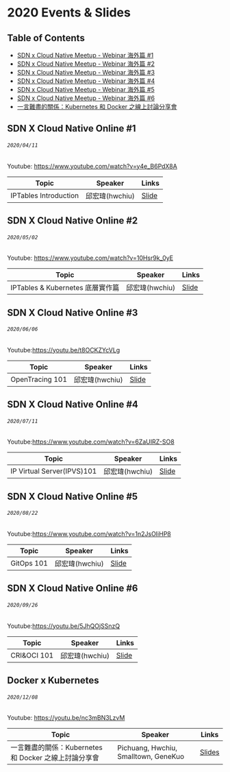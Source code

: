 # 2020 Events & Slides

## Table of Contents

- [SDN x Cloud Native Meetup - Webinar 海外篇 #1](#sdn-x-cloud-native-online-1)
- [SDN x Cloud Native Meetup - Webinar 海外篇 #2](#sdn-x-cloud-native-online-2)
- [SDN x Cloud Native Meetup - Webinar 海外篇 #3](#sdn-x-cloud-native-online-3)
- [SDN x Cloud Native Meetup - Webinar 海外篇 #4](#sdn-x-cloud-native-online-4)
- [SDN x Cloud Native Meetup - Webinar 海外篇 #5](#snd-x-cloud-native-online-5)
- [SDN x Cloud Native Meetup - Webinar 海外篇 #6](#snd-x-cloud-native-online-6)
- [一言難盡的關係：Kubernetes 和 Docker 之線上討論分享會](#docker-x-kubernetes)

## SDN X Cloud Native Online #1
###### `2020/04/11`
Youtube: https://www.youtube.com/watch?v=y4e_B6PdX8A

| Topic       | Speaker        | Links |
|-------------|----------------|--------------|
| IPTables Introduction | 邱宏瑋(hwchiu) | [Slide](https://www.slideshare.net/hongweiqiu/iptables-introduction) |

## SDN X Cloud Native Online #2
###### `2020/05/02`
Youtube: https://www.youtube.com/watch?v=10Hsr9k_0yE

| Topic       | Speaker        | Links |
|-------------|----------------|--------------|
| IPTables & Kubernetes 底層實作篇 | 邱宏瑋(hwchiu) | [Slide](https://www.slideshare.net/hongweiqiu/iptables-and-kubernetes) |

## SDN X Cloud Native Online #3
###### `2020/06/06`
Youtube:https://youtu.be/t8OCKZYcVLg 

| Topic       | Speaker        | Links |
|-------------|----------------|--------------|
| OpenTracing 101 |  邱宏瑋(hwchiu) | [Slide](https://www.slideshare.net/hongweiqiu/opentracing-101) |

## SDN X Cloud Native Online #4
###### `2020/07/11`
Youtube:https://www.youtube.com/watch?v=6ZaUIRZ-SO8

| Topic       | Speaker        | Links |
|-------------|----------------|--------------|
| IP Virtual Server(IPVS)101 |  邱宏瑋(hwchiu) | [Slide](https://www.slideshare.net/hongweiqiu/ip-virtual-serveripvs-101) |

## SDN X Cloud Native Online #5
###### `2020/08/22`
Youtube:https://www.youtube.com/watch?v=1n2JsOIiHP8 

| Topic       | Speaker        | Links |
|-------------|----------------|--------------|
| GitOps 101 |  邱宏瑋(hwchiu) | [Slide](https://www.slideshare.net/hongweiqiu/introduction-to-gitops) |

## SDN X Cloud Native Online #6
###### `2020/09/26`
Youtube:https://youtu.be/5JhQOjSSnzQ

| Topic       | Speaker        | Links |
|-------------|----------------|--------------|
| CRI&OCI 101 |  邱宏瑋(hwchiu) | [Slide](https://www.slideshare.net/hongweiqiu/introduction-to-cri-and-oci) |

## Docker x Kubernetes
###### `2020/12/08`
Youtube: https://youtu.be/nc3mBN3LzvM

| Topic       | Speaker        | Links |
|-------------|----------------|--------------|
| 一言難盡的關係：Kubernetes 和 Docker 之線上討論分享會 | Pichuang, Hwchiu, Smalltown, GeneKuo | [Slides](https://www2.slideshare.net/hongweiqiu/the-relationship-between-docker-kubernetes-and-cri) |

